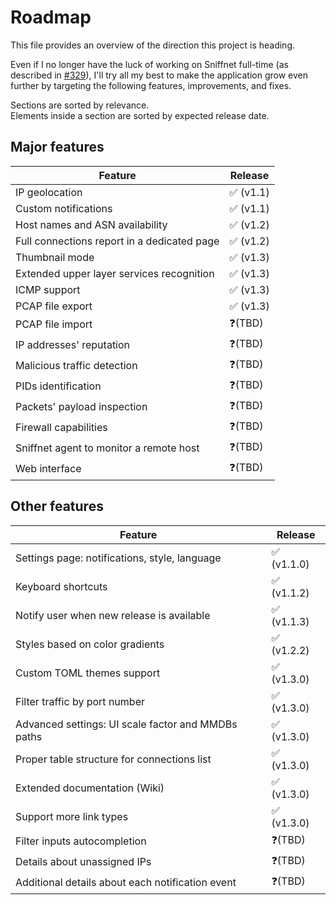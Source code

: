 # Roadmap

This file provides an overview of the direction this project is heading.

Even if I no longer have the luck of working on Sniffnet full-time (as described in [#329](https://github.com/GyulyVGC/sniffnet/discussions/329)),
I'll try all my best to make the application grow even further by targeting the following features, improvements, and fixes. <br>

Sections are sorted by relevance. <br>
Elements inside a section are sorted by expected release date.

## Major features
  
| Feature                                     | Release  | 
|---------------------------------------------|----------|
| IP geolocation                              | ✅ (v1.1) |
| Custom notifications                        | ✅ (v1.1) |
| Host names and ASN availability             | ✅ (v1.2) |
| Full connections report in a dedicated page | ✅ (v1.2) |
| Thumbnail mode                              | ✅ (v1.3) |
| Extended upper layer services recognition   | ✅ (v1.3) |
| ICMP support                                | ✅ (v1.3) |
| PCAP file export                            | ✅ (v1.3) |
| PCAP file import                            | ❓(TBD)   |
| IP addresses' reputation                    | ❓(TBD)   |
| Malicious traffic detection                 | ❓(TBD)   |
| PIDs identification                         | ❓(TBD)   |
| Packets' payload inspection                 | ❓(TBD)   |
| Firewall capabilities                       | ❓(TBD)   |
| Sniffnet agent to monitor a remote host     | ❓(TBD)   |
| Web interface                               | ❓(TBD)   |

## Other features
  
| Feature                                            | Release    | 
|----------------------------------------------------|------------|
| Settings page: notifications, style, language      | ✅ (v1.1.0) |
| Keyboard shortcuts                                 | ✅ (v1.1.2) |
| Notify user when new release is available          | ✅ (v1.1.3) |
| Styles based on color gradients                    | ✅ (v1.2.2) |
| Custom TOML themes support                         | ✅ (v1.3.0) |
| Filter traffic by port number                      | ✅ (v1.3.0) |
| Advanced settings: UI scale factor and MMDBs paths | ✅ (v1.3.0) |
| Proper table structure for connections list        | ✅ (v1.3.0) |
| Extended documentation (Wiki)                      | ✅ (v1.3.0) |
| Support more link types                            | ✅ (v1.3.0) |
| Filter inputs autocompletion                       | ❓(TBD)     |
| Details about unassigned IPs                       | ❓(TBD)     |
| Additional details about each notification event   | ❓(TBD)     |
